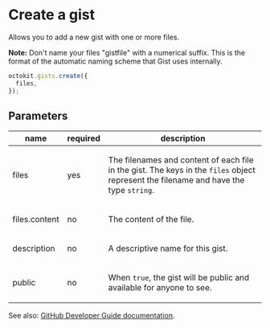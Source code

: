 # Create a gist

Allows you to add a new gist with one or more files.

**Note:** Don't name your files "gistfile" with a numerical suffix. This is the format of the automatic naming scheme that Gist uses internally.

```js
octokit.gists.create({
  files,
});
```

## Parameters

<table>
  <thead>
    <tr>
      <th>name</th>
      <th>required</th>
      <th>description</th>
    </tr>
  </thead>
  <tbody>
    <tr><td>files</td><td>yes</td><td>

The filenames and content of each file in the gist. The keys in the `files` object represent the filename and have the type `string`.

</td></tr>
<tr><td>files.content</td><td>no</td><td>

The content of the file.

</td></tr>
<tr><td>description</td><td>no</td><td>

A descriptive name for this gist.

</td></tr>
<tr><td>public</td><td>no</td><td>

When `true`, the gist will be public and available for anyone to see.

</td></tr>
  </tbody>
</table>

See also: [GitHub Developer Guide documentation](https://developer.github.com/v3/gists/#create-a-gist).

